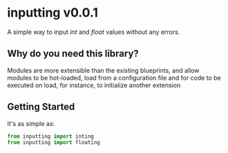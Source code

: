 # inputting v0.0.1

A simple way to input _int_ and _float_ values without any errors.

## Why do you need this library?

Modules are more extensible than the existing blueprints, and allow
modules to be hot-loaded, load from a configuration file and for code to be
executed on load, for instance, to initialize another extension

## Getting Started

It's as simple as:

```python
from inputting import inting
from inputting import floating
```